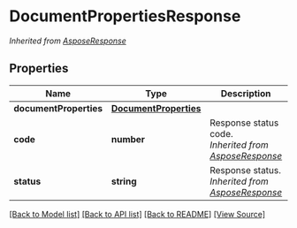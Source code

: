 # DocumentPropertiesResponse


*Inherited from [AsposeResponse](AsposeResponse.md)*
## Properties
Name | Type | Description | Notes
------------ | ------------- | ------------- | -------------
**documentProperties** | [**DocumentProperties**](DocumentProperties.md) |  | [optional]
**code** | **number** | Response status code.<br />*Inherited from [AsposeResponse](AsposeResponse.md)* | 
**status** | **string** | Response status.<br />*Inherited from [AsposeResponse](AsposeResponse.md)* | [optional]

[[Back to Model list]](../README.md#documentation-for-models) [[Back to API list]](../README.md#documentation-for-api-endpoints) [[Back to README]](../README.md) [[View Source]](../src/models/documentPropertiesResponse.ts)

